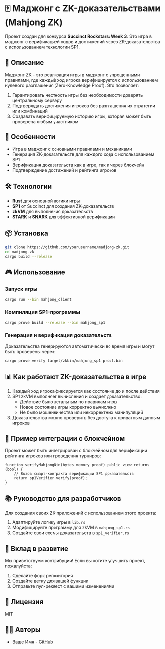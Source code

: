 # 🀄 Маджонг с ZK-доказательствами (Mahjong ZK)

Проект создан для конкурса **Succinct Rockstars: Week 3**. Это игра в маджонг с верификацией ходов и достижений через ZK-доказательства с использованием технологии SP1.

## 📝 Описание

Маджонг ZK - это реализация игры в маджонг с упрощенными правилами, где каждый ход игрока верифицируется с использованием нулевого разглашения (Zero-Knowledge Proof). Это позволяет:

1. Гарантировать честность игры без необходимости доверять центральному серверу
2. Подтверждать достижения игроков без разглашения их стратегии или комбинаций
3. Создавать верифицируемую историю игры, которая может быть проверена любым участником

## 🚀 Особенности

- Игра в маджонг с основными правилами и механиками
- Генерация ZK-доказательств для каждого хода с использованием SP1
- Верификация доказательств как в игре, так и через блокчейн
- Подтверждение достижений и рейтинга игроков

## 🛠️ Технологии

- **Rust** для основной логики игры
- **SP1** от Succinct для создания ZK-доказательств
- **zkVM** для выполнения доказательств
- **STARK** и **SNARK** для эффективной верификации

## 📦 Установка

```bash
git clone https://github.com/yourusername/madjong-zk.git
cd madjong-zk
cargo build --release
```

## 🎮 Использование

### Запуск игры

```bash
cargo run --bin mahjong_client
```

### Компиляция SP1-программы

```bash
cargo prove build --release --bin mahjong_sp1
```

### Генерация и верификация доказательств

Доказательства генерируются автоматически во время игры и могут быть проверены через:

```bash
cargo prove verify target/zkbin/mahjong_sp1 proof.bin
```

## 📊 Как работают ZK-доказательства в игре

1. Каждый ход игрока фиксируется как состояние до и после действия
2. SP1 zkVM выполняет вычисления и создает доказательство:
   - Действие было легальным по правилам игры
   - Новое состояние игры корректно вычислено
   - Не было мошенничества или некорректных манипуляций
3. Доказательства можно проверить без доступа к приватным данным игроков

## 🔗 Пример интеграции с блокчейном

Проект может быть интегрирован с блокчейном для верификации рейтинга игроков или проведения турниров:

```solidity
function verifyMahjongWin(bytes memory proof) public view returns (bool) {
    // Вызов смарт-контракта верификации SP1 доказательств
    return sp1Verifier.verify(proof);
}
```

## 📚 Руководство для разработчиков

Для создания своих ZK-приложений с использованием этого проекта:

1. Адаптируйте логику игры в `lib.rs`
2. Модифицируйте программу для zkVM в `mahjong_sp1.rs`
3. Создайте свои схемы доказательств в `sp1_verifier.rs`

## 🤝 Вклад в развитие

Мы приветствуем контрибуции! Если вы хотите улучшить проект, пожалуйста:

1. Сделайте форк репозитория
2. Создайте ветку для вашей функции
3. Отправьте пул-реквест с вашими изменениями

## 📄 Лицензия

MIT

## 👨‍💻 Авторы

- Ваше Имя - [GitHub](https://github.com/yourusername) 